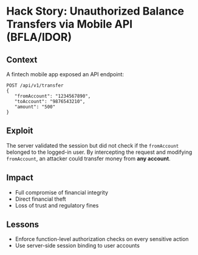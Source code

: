# Hack Story: Unauthorized Balance Transfers via Mobile API (BFLA/IDOR)

## Context
A fintech mobile app exposed an API endpoint:
```
POST /api/v1/transfer
{
   "fromAccount": "1234567890",
   "toAccount": "9876543210",
   "amount": "500"
}
```

## Exploit
The server validated the session but did not check if the `fromAccount` belonged to the logged-in user.
By intercepting the request and modifying `fromAccount`, an attacker could transfer money from **any account**.

## Impact
- Full compromise of financial integrity
- Direct financial theft
- Loss of trust and regulatory fines

## Lessons
- Enforce function-level authorization checks on every sensitive action
- Use server-side session binding to user accounts
